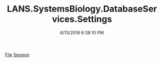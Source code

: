 ﻿---
title: LANS.SystemsBiology.DatabaseServices.Settings
date: 6/13/2016 6:38:10 PM
---

[File](T-LANS.SystemsBiology.DatabaseServices.Settings.File.html)
[Session](T-LANS.SystemsBiology.DatabaseServices.Settings.Session.html)
